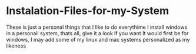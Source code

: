 # Instalation-Files-for-my-System
These is just a personal things that I like to do everythime I install windows in a personall system, thats all, give it a look if you want
It would first be for windows, I may add some of my linux and mac systems personalized as my likeness
